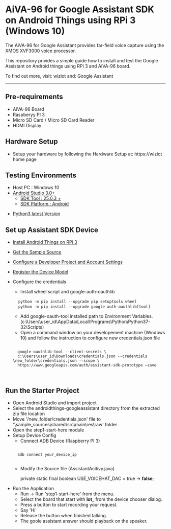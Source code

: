 # AiVA-96 for Google Assistant SDK on Android Things using RPi 3 (Windows 10)


The AiVA-96 for Google Assistant provides far-field voice capture using the XMOS XVF3000 voice processor.

This repository privides a simple guide how to install and test the Google Assistant on Android things using RPi 3 and AiVA-96 board. 

To find out more, visit: <a ref = "https://wiziot">wiziot</a>
and: <a ref ="https://developers.google.com/assistant/sdk/guides/library/python/?hl=en">  Google Assistant</a>

---
## Pre-requirements

* AiVA-96 Board
* Raspberyy PI 3
* Micro SD Card / Micro SD Card Reader
* HDMI Display 
## Hardware Setup
* Setup your hardware by following the Hardware Setup at: https://wiziot home page
## Testing Environments
* Host PC : Windows 10
* [Android Studio 3.0+][android_stduio]
    * [SDK Tool : 25.0.3 +][adnroid_sdk_manager]    
    * [SDK Platform : Android][adnroid_sdk_manager]

[android_stduio]:https://developer.android.com/studio/
[adnroid_sdk_manager]:https://developer.android.com/studio/intro/update#sdk-manager

* <a href = "https://www.python.org/getit/"> Python3 latest Version</a>

## Set up Assistant SDK Device
* <a href = "https://developer.android.com/things/hardware/raspberrypi"> Install Android Things on RPi 3</a>
* <a href = "https://github.com/googlecodelabs/androidthings-googleassistant/archive/master.zip">Get the Sample Source</a>

* <a href = "https://developers.google.com/assistant/sdk/guides/library/python/embed/config-dev-project-and-account">Configure a Developer Project and Account Settings</a>
* <a href = "https://developers.google.com/assistant/sdk/guides/library/python/embed/register-device">Register the Device Model</a>

* Configure the credentials
    * Install wheel script and google-auth-oauthlib
    <pre>
    <code>python -m pip install --upgrade pip setuptools wheel</code> 
    <code>python -m pip install --upgrade google-auth-oauthlib[tool] </code> </pre>

    * Add google-oauth-tool installed path to Environment Variables.
    (c:\Users\user_id\AppData\Local\Programs\Python\Python37-32\Scripts\)
    * Open a command window on your developement machine (Windows 10) and follow the instruction to configure new credentials.json file
    <pre><code>
    google-oauthlib-tool --client-secrets \ 
    c:\Users\user_id\Downloads\credentials.json --credentials \new_folder\credentials.json --scope \ 
    https://www.googleapis.com/auth/assistant-sdk-prototype –save 
    </code>
    </pre>


## Run the Starter Project
* Open Android Studio and import project
* Select the androidthings-googleassistant directory from the extracted zip file location
* Move '/new_folder/credentials.json' file to '\sample_sources\shared\src\main\res\raw\' folder 
* Open the step1-start-here module
* Setup Device Config
    * Connect ADB Device (Raspberry PI 3)
    <pre><code>
    adb connect your_device_ip    
    </code></pre>
    * Modify the Source file (AssistantAcitivy.java)

        private static final boolean USE_VOICEHAT_DAC = true → **false**; 
* Run the Application 
    * Run -> Run 'step1-start-here' from the menu.
    * Select the board that start with **Iot_** from the device chooser dialog. 
    * Press a button to start recording your request.
    * Say 'Hi'
    * Release the button when finished talking.
    * The goole assistant answer should playback on the speaker.





 










